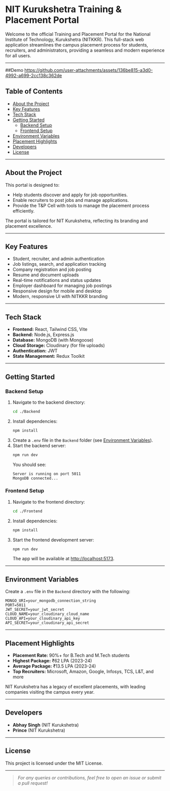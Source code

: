 # NIT Kurukshetra Training & Placement Portal

Welcome to the official Training and Placement Portal for the National Institute of Technology, Kurukshetra (NITKKR). This full-stack web application streamlines the campus placement process for students, recruiters, and administrators, providing a seamless and modern experience for all users.

---
##Demo
https://github.com/user-attachments/assets/136be815-a3d0-4992-a699-2cc138c362de

## Table of Contents

- [About the Project](#about-the-project)
- [Key Features](#key-features)
- [Tech Stack](#tech-stack)
- [Getting Started](#getting-started)
  - [Backend Setup](#backend-setup)
  - [Frontend Setup](#frontend-setup)
- [Environment Variables](#environment-variables)
- [Placement Highlights](#placement-highlights)
- [Developers](#developers)
- [License](#license)

---

## About the Project

This portal is designed to:

- Help students discover and apply for job opportunities.
- Enable recruiters to post jobs and manage applications.
- Provide the T&P Cell with tools to manage the placement process efficiently.

The portal is tailored for NIT Kurukshetra, reflecting its branding and placement excellence.

---

## Key Features

- Student, recruiter, and admin authentication
- Job listings, search, and application tracking
- Company registration and job posting
- Resume and document uploads
- Real-time notifications and status updates
- Employer dashboard for managing job postings
- Responsive design for mobile and desktop
- Modern, responsive UI with NITKKR branding

---

## Tech Stack

- **Frontend:** React, Tailwind CSS, Vite
- **Backend:** Node.js, Express.js
- **Database:** MongoDB (with Mongoose)
- **Cloud Storage:** Cloudinary (for file uploads)
- **Authentication:** JWT
- **State Management:** Redux Toolkit

---

## Getting Started

### Backend Setup

1. Navigate to the backend directory:
   ```bash
   cd ./Backend
   ```
2. Install dependencies:
   ```bash
   npm install
   ```
3. Create a `.env` file in the `Backend` folder (see [Environment Variables](#environment-variables)).
4. Start the backend server:
   ```bash
   npm run dev
   ```
   You should see:
   ```
   Server is running on port 5011
   MongoDB connected...
   ```

### Frontend Setup

1. Navigate to the frontend directory:
   ```bash
   cd ./Frontend
   ```
2. Install dependencies:
   ```bash
   npm install
   ```
3. Start the frontend development server:
   ```bash
   npm run dev
   ```
   The app will be available at [http://localhost:5173](http://localhost:5173).

---

## Environment Variables

Create a `.env` file in the `Backend` directory with the following:

```
MONGO_URI=your_mongodb_connection_string
PORT=5011
JWT_SECRET=your_jwt_secret
CLOUD_NAME=your_cloudinary_cloud_name
CLOUD_API=your_cloudinary_api_key
API_SECRET=your_cloudinary_api_secret
```

---

## Placement Highlights

- **Placement Rate:** 90%+ for B.Tech and M.Tech students
- **Highest Package:** ₹62 LPA (2023-24)
- **Average Package:** ₹13.5 LPA (2023-24)
- **Top Recruiters:** Microsoft, Amazon, Google, Infosys, TCS, L&T, and more

NIT Kurukshetra has a legacy of excellent placements, with leading companies visiting the campus every year.

---

## Developers

- **Abhay Singh** (NIT Kurukshetra)
- **Prince** (NIT Kurukshetra)

---

## License

This project is licensed under the MIT License.

---

> _For any queries or contributions, feel free to open an issue or submit a pull request!_
